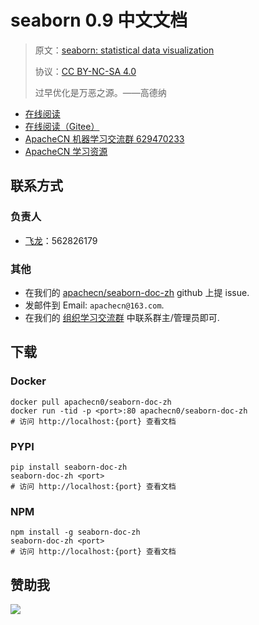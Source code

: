 # seaborn 0.9 中文文档

> 原文：[seaborn: statistical data visualization](http://seaborn.pydata.org/)
> 
> 协议：[CC BY-NC-SA 4.0](http://creativecommons.org/licenses/by-nc-sa/4.0/)
> 
> 过早优化是万恶之源。——高德纳

* [在线阅读](https://apachecn.github.io/seaborn-doc-zh)
* [在线阅读（Gitee）](https://apachecn.gitee.io/seaborn-doc-zh/)
* [ApacheCN 机器学习交流群 629470233](http://shang.qq.com/wpa/qunwpa?idkey=30e5f1123a79867570f665aa3a483ca404b1c3f77737bc01ec520ed5f078ddef)
* [ApacheCN 学习资源](http://www.apachecn.org/)

## 联系方式

### 负责人

+   [飞龙](https://github.com/wizardforcel)：562826179

### 其他

*   在我们的 [apachecn/seaborn-doc-zh](https://github.com/apachecn/seaborn-doc-zh) github 上提 issue.
*   发邮件到 Email: `apachecn@163.com`.
*   在我们的 [组织学习交流群](http://www.apachecn.org/organization/348.html) 中联系群主/管理员即可.

## 下载

### Docker

```
docker pull apachecn0/seaborn-doc-zh
docker run -tid -p <port>:80 apachecn0/seaborn-doc-zh
# 访问 http://localhost:{port} 查看文档
```

### PYPI

```
pip install seaborn-doc-zh
seaborn-doc-zh <port>
# 访问 http://localhost:{port} 查看文档
```

### NPM

```
npm install -g seaborn-doc-zh
seaborn-doc-zh <port>
# 访问 http://localhost:{port} 查看文档
```

## 赞助我

![](https://img-blog.csdnimg.cn/20200112005920729.png)
